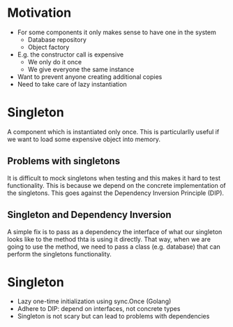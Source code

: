 # Motivation

- For some components it only makes sense to have one in the system
  - Database repository
  - Object factory
- E.g. the constructor call is expensive
  - We only do it once
  - We give everyone the same instance
- Want to prevent anyone creating additional copies
- Need to take care of lazy instantiation

# Singleton

A component which is instantiated only once. This is particularlly useful if we want to load some expensive object into memory.

## Problems with singletons

It is difficult to mock singletons when testing and this makes it hard to test functionality. This is because we depend on the concrete implementation of the singletons. This goes against the Dependency Inversion Principle (DIP).

## Singleton and Dependency Inversion

A simple fix is to pass as a dependency the interface of what our singleton looks like to the method thta is using it directly. That way, when we are going to use the method, we need to pass a class (e.g. database) that can perform the singletons functionality.

# Singleton

- Lazy one-time initialization using sync.Once (Golang)
- Adhere to DIP: depend on interfaces, not concrete types
- Singleton is not scary but can lead to problems with dependencies
